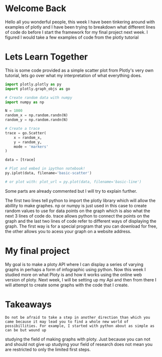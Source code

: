 

# Welcome Back

Hello all you wonderful people, this week I have been tinkering around with examples of plotly and I have been trying to breakdown what different lines of code do  before I start the framework for
my final project next week. I figured I would take a few examples of code from the plotly tutorial



# Lets Learn Together

This is some code provided as a simple scatter plot from Plotly's very own tutorial, lets go over what my interpretation of what everything does.


```python
import plotly.plotly as py
import plotly.graph_objs as go

# Create random data with numpy
import numpy as np

N = 1000
random_x = np.random.randn(N)
random_y = np.random.randn(N)

# Create a trace
trace = go.Scatter(
    x = random_x,
    y = random_y,
    mode = 'markers'
)

data = [trace]

# Plot and embed in ipython notebook!
py.iplot(data, filename='basic-scatter')

# or plot with: plot_url = py.plot(data, filename='basic-line')
```

Some parts are already commented but I will try to explain further. 

The first two lines tell python to import the plotly library which will allow the abillity to make graphes. 
np or numpy is just used in this case to create random values to use for data points on the graph which is also what the next 3 lines of code do.
trace allows python to connect the points on the graph and the last two lines of code refer to different ways of displaying the graph. The first way is for a special program
that you can download for free, the other allows you to acess your graph on a website address. 




# My final project

My goal is to make a ploty API where I can display a series of varying graphs in perhaps a form of infographic using python. Now this week I studied more on what Ploty is and how it works using the online web version of ploty. 
    Next week, I will be setting up my Api and then from there I will attempt to create some graphs  with the code that I create. 
    
    

# Takeaways

    Do not be afraid to take a step in another direction than which you came because it may lead you to find a whole new world of possibillities. For example, I started with python about as simple as can be but wound up 
studying the field of making graphs with ploty. Just because you can not and should not give up studying your field of research does not mean you are restricted to only the limited first steps. 
 